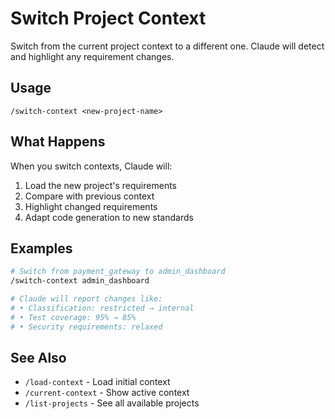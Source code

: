 # Switch Project Context

Switch from the current project context to a different one. Claude will detect and highlight any requirement changes.

## Usage

```
/switch-context <new-project-name>
```

## What Happens

When you switch contexts, Claude will:
1. Load the new project's requirements
2. Compare with previous context
3. Highlight changed requirements
4. Adapt code generation to new standards

## Examples

```bash
# Switch from payment_gateway to admin_dashboard
/switch-context admin_dashboard

# Claude will report changes like:
# • Classification: restricted → internal
# • Test coverage: 95% → 85%
# • Security requirements: relaxed
```

## See Also

- `/load-context` - Load initial context
- `/current-context` - Show active context
- `/list-projects` - See all available projects
